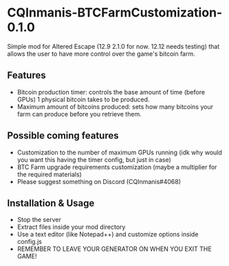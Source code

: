 # CQInmanis-BTCFarmCustomization-0.1.0
Simple mod for Altered Escape (12.9 2.1.0 for now. 12.12 needs testing) that allows the user to have more control over the game's bitcoin farm.

## Features 
* Bitcoin production timer: controls the base amount of time (before GPUs) 1 physical bitcoin takes to be produced.
* Maximum amount of bitcoins produced: sets how many bitcoins your farm can produce before you retrieve them.

## Possible coming features
* Customization to the number of maximum GPUs running (idk why would you want this having the timer config, but just in case)
* BTC Farm upgrade requirements customization (maybe a multiplier for the required materials)
* Please suggest something on Discord (CQInmanis#4068)

## Installation & Usage
* Stop the server
* Extract files inside your mod directory
* Use a text editor (like Notepad++) and customize options inside config.js
* REMEMBER TO LEAVE YOUR GENERATOR ON WHEN YOU EXIT THE GAME!
